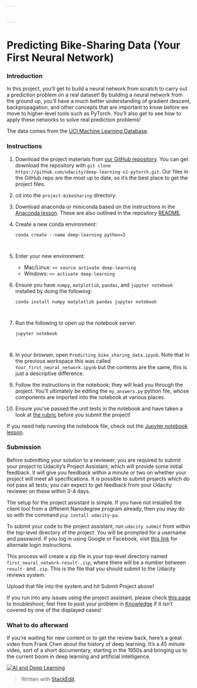 ```yaml
---


---
```


<h1 id="predicting-bike-sharing-data-your-first-neural-network">Predicting Bike-Sharing Data (Your First Neural Network)</h1>
<h3 id="introduction">Introduction</h3>
<p>In this project, you’ll get to build a neural network from scratch to carry out a prediction problem on a real dataset! By building a neural network from the ground up, you’ll have a much better understanding of gradient descent, backpropagation, and other concepts that are important to know before we move to higher-level tools such as PyTorch. You’ll also get to see how to apply these networks to solve real prediction problems!</p>
<p>The data comes from the  <a href="https://archive.ics.uci.edu/ml/datasets/Bike+Sharing+Dataset">UCI Machine Learning Database</a>.</p>
<h3 id="instructions">Instructions</h3>
<ol>
<li>
<p>Download the project materials from  <a href="https://github.com/udacity/deep-learning-v2-pytorch">our GitHub repository</a>. You can get download the repository with  <code>git clone https://github.com/udacity/deep-learning-v2-pytorch.git</code>. Our files in the GitHub repo are the most up to date, so it’s the best place to get the project files.</p>
</li>
<li>
<p>cd into the  <code>project-bikesharing</code>  directory.</p>
</li>
<li>
<p>Download anaconda or miniconda based on the instructions in the  <a href="https://classroom.udacity.com/nanodegrees/nd101/parts/2a9dba0b-28eb-4b0e-acfa-bdcf35680d90/modules/aba54606-cf35-4a77-b643-efec6a90bfa1/lessons/9e9ed61d-20c3-4431-95aa-a1099f28d601/concepts/4cdc5a26-1e54-4a69-8eb4-f15e37aaab7b">Anaconda lesson</a>. These are also outlined in the repository  <a href="https://github.com/udacity/deep-learning-v2-pytorch/blob/master/README.md">README</a>.</p>
</li>
<li>
<p>Create a new conda environment:</p>
<pre><code>conda create --name deep-learning python=3

</code></pre>
</li>
<li>
<p>Enter your new environment:</p>
<ul>
<li>Mac/Linux:  <code>&gt;&gt; source activate deep-learning</code></li>
<li>Windows:  <code>&gt;&gt; activate deep-learning</code></li>
</ul>
</li>
<li>
<p>Ensure you have  <code>numpy</code>,  <code>matplotlib</code>,  <code>pandas</code>, and  <code>jupyter notebook</code>  installed by doing the following:</p>
<pre><code>conda install numpy matplotlib pandas jupyter notebook

</code></pre>
</li>
<li>
<p>Run the following to open up the notebook server:</p>
<pre><code>jupyter notebook

</code></pre>
</li>
<li>
<p>In your browser, open  <code>Predicting_bike_sharing_data.ipynb</code>. Note that in the previous workspace this was called  <code>Your_first_neural_network.ipynb</code>  but the contents are the same, this is just a descriptive difference.</p>
</li>
<li>
<p>Follow the instructions in the notebook; they will lead you through the project. You’ll ultimately be editing the  <code>my_answers.py</code>  python file, whose components are imported into the notebook at various places.</p>
</li>
<li>
<p>Ensure you’ve passed the unit tests in the notebook and have taken a look at  <a href="https://review.udacity.com/#!/rubrics/2148/view">the rubric</a>  before you submit the project!</p>
</li>
</ol>
<p>If you need help running the notebook file, check out the  <a href="https://classroom.udacity.com/nanodegrees/nd101/parts/2a9dba0b-28eb-4b0e-acfa-bdcf35680d90/modules/aba54606-cf35-4a77-b643-efec6a90bfa1/lessons/13f4b7d6-92a9-468d-9008-084fc8b53a23/concepts/75e1eee0-5f81-4d5b-a1ca-eaebe3c91759">Jupyter notebook lesson</a>.</p>
<h3 id="submission">Submission</h3>
<p>Before submitting your solution to a reviewer, you are required to submit your project to Udacity’s Project Assistant, which will provide some initial feedback. It will give you feedback within a minute or two on whether your project will meet all specifications. It is possible to submit projects which do not pass all tests; you can expect to get feedback from your Udacity reviewer on these within 3-4 days.</p>
<p>The setup for the project assistant is simple. If you have not installed the client tool from a different Nanodegree program already, then you may do so with the command  <code>pip install udacity-pa</code>.</p>
<p>To submit your code to the project assistant, run  <code>udacity submit</code>  from within the top-level directory of the project. You will be prompted for a username and password. If you log in using Google or Facebook, visit  <a href="https://project-assistant.udacity.com/login">this link</a>  for alternate login instructions.</p>
<p>This process will create a zip file in your top-level directory named  <code>first_neural_network-result-.zip</code>, where there will be a number between  <code>result-</code>  and  <code>.zip</code>. This is the file that you should submit to the Udacity reviews system.</p>
<p>Upload that file into the system and hit Submit Project above!</p>
<p>If you run into any issues using the project assistant, please check  <a href="https://knowledge.udacity.com/questions/6299">this page</a>  to troubleshoot; feel free to post your problem in  <a href="https://knowledge.udacity.com/">Knowledge</a>  if it isn’t covered by one of the displayed cases!</p>
<h3 id="what-to-do-afterward">What to do afterward</h3>
<p>If you’re waiting for new content or to get the review back, here’s a great video from Frank Chen about the history of deep learning. It’s a 45 minute video, sort of a short documentary, starting in the 1950s and bringing us to the current boom in deep learning and artificial intelligence.</p>
<p><a href="https://youtu.be/ht6fLrar91U"><img src="https://s3.amazonaws.com/content.udacity-data.com/nd101/Screen+Shot+2017-01-27+at+11.38.54+AM.png" alt="AI and Deep Learning"></a></p>
<blockquote>
<p>Written with <a href="https://stackedit.io/">StackEdit</a>.</p>
</blockquote>

